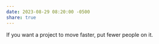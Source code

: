 ```yaml
---
date: 2023-08-29 08:20:00 -0500
share: true
---
```

If you want a project to move faster, put fewer people on it.